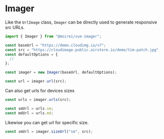 # Imager

Like the `UrlImage` class, `Imager` can be directly used to generate responsive src URLs.

```typescript
import { Imager } from "@moirei/vue-imager";

const baseUrl = "https://demo.cloudimg.io/v7";
const src = "https://cloudimage.public.airstore.io/demo/tim-patch.jpg";
const defaultOptions = {
  //
};

const imager = new Imager(baseUrl, defaultOptions);

const url = imager.url(src);
```

Can also get urls for devices sizes

```typescript
const urls = imager.urls(src);

const smUrl = urls.sm;
const mdUrl = urls.md;
```

Likewise you can get url for specific size.

```typescript
const smUrl = imager.sizeUrl("sm", src);
```
